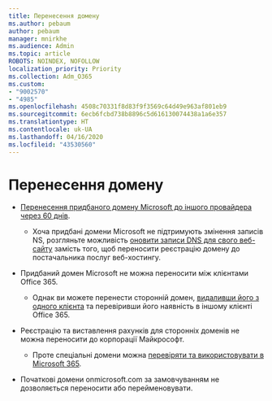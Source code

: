 ```yaml
---
title: Перенесення домену
ms.author: pebaum
author: pebaum
manager: mnirkhe
ms.audience: Admin
ms.topic: article
ROBOTS: NOINDEX, NOFOLLOW
localization_priority: Priority
ms.collection: Adm_O365
ms.custom:
- "9002570"
- "4985"
ms.openlocfilehash: 4508c70331f8d83f9f3569c64d49e963af801eb9
ms.sourcegitcommit: 6ecb6fcbd738b8896c5d616130074438a1a6e357
ms.translationtype: HT
ms.contentlocale: uk-UA
ms.lasthandoff: 04/16/2020
ms.locfileid: "43530560"
---
```

# <a name="domain-transfers"></a>Перенесення домену

- [Перенесення придбаного домену Microsoft до іншого провайдера через 60 днів](https://docs.microsoft.com/microsoft-365/admin/setup/domains-faq?view=o365-worldwide#can-i-transfer-a-domain-i-purchased-from-microsoft-to-another-provider).

    - Хоча придбані домени Microsoft не підтримують змінення записів NS, розгляньте можливість [оновити записи DNS для свого веб-сайту](https://docs.microsoft.com/microsoft-365/admin/dns/update-dns-records-to-retain-current-hosting-provider?view=o365-worldwide) замість того, щоб переносити реєстрацію домену до постачальника послуг веб-хостингу.

- Придбаний домен Microsoft не можна переносити між клієнтами Office 365. 

    - Однак ви можете перенести сторонній домен, [видаливши його з одного клієнта](https://docs.microsoft.com/microsoft-365/admin/get-help-with-domains/remove-a-domain?view=o365-worldwide) та перевіривши його наявність в іншому клієнті Office 365.

- Реєстрацію та виставлення рахунків для сторонніх доменів не можна переносити до корпорації Майкрософт.

    - Проте спеціальні домени можна [перевіряти та використовувати в Microsoft 365](https://docs.microsoft.com/microsoft-365/admin/setup/add-domain?view=o365-worldwide).

- Початкові домени onmicrosoft.com за замовчуванням не дозволяється переносити або перейменовувати.
